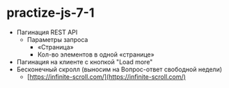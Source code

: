 # practize-js-7-1

- Пагинация REST API
  - Параметры запроса
    - «Страница»
    - Кол-во элементов в одной «странице»
- Пагинация на клиенте с кнопкой "Load more"
- Бесконечный скролл (выносим на Вопрос-ответ свободной недели)
  - [https://infinite-scroll.com/](https://infinite-scroll.com/)
